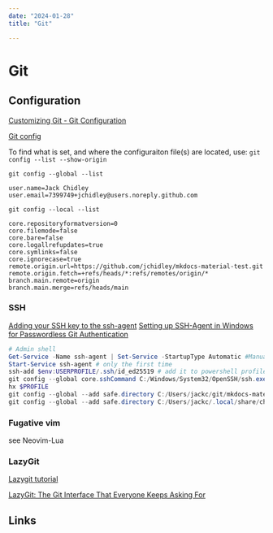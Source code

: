 ```yaml
---
date: "2024-01-28"
title: "Git"

---
```

<!-- markdownlint-disable MD025 -->
# Git
<!-- markdownlint-enable MD025 -->

## Configuration

[Customizing Git - Git Configuration](https://git-scm.com/book/en/v2/Customizing-Git-Git-Configuration)

[Git config](https://www.atlassian.com/git/tutorials/setting-up-a-repository/git-config)

To find what is set, and where the configuraiton file(s) are located, use:
`git config --list --show-origin`

`git config --global --list`

```text
user.name=Jack Chidley
user.email=7399749+jchidley@users.noreply.github.com
```

`git config --local --list`

```text
core.repositoryformatversion=0
core.filemode=false
core.bare=false
core.logallrefupdates=true
core.symlinks=false
core.ignorecase=true
remote.origin.url=https://github.com/jchidley/mkdocs-material-test.git
remote.origin.fetch=+refs/heads/*:refs/remotes/origin/*
branch.main.remote=origin
branch.main.merge=refs/heads/main
```

### SSH

[Adding your SSH key to the ssh-agent](https://docs.github.com/en/authentication/connecting-to-github-with-ssh/generating-a-new-ssh-key-and-adding-it-to-the-ssh-agent?platform=windows)
[Setting up SSH-Agent in Windows for Passwordless Git Authentication](https://interworks.com/blog/2021/09/15/setting-up-ssh-agent-in-windows-for-passwordless-git-authentication/)

```PowerShell
# Admin shell
Get-Service -Name ssh-agent | Set-Service -StartupType Automatic #Manual
Start-Service ssh-agent # only the first time
ssh-add $env:USERPROFILE/.ssh/id_ed25519 # add it to powershell profile 
git config --global core.sshCommand C:/Windows/System32/OpenSSH/ssh.exe
hx $PROFILE
git config --global --add safe.directory C:/Users/jackc/git/mkdocs-material-test
git config --global --add safe.directory C:/Users/jackc/.local/share/chezmoi
```

### Fugative vim

see Neovim-Lua

### LazyGit

[Lazygit tutorial](https://www.youtube.com/watch?v=TLNdwvIFoCg)

[LazyGit: The Git Interface That Everyone Keeps Asking For](https://www.youtube.com/watch?v=uXv4poPOdvM)

## Links

<!-- markdownlint-disable MD034 -->
<!-- markdownlint-enable MD034 -->
